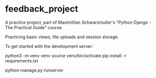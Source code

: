 # feedback_project

A practice project, part of Maximillian Schwarzmuller's "Python Django - The Practical Guide" course.

Practicing basic views, file uploads and session storage.

To get started with the development server:

python3 -m venv venv
source venv/bin/activate
pip install -r requirements.txt

python manage.py runserver